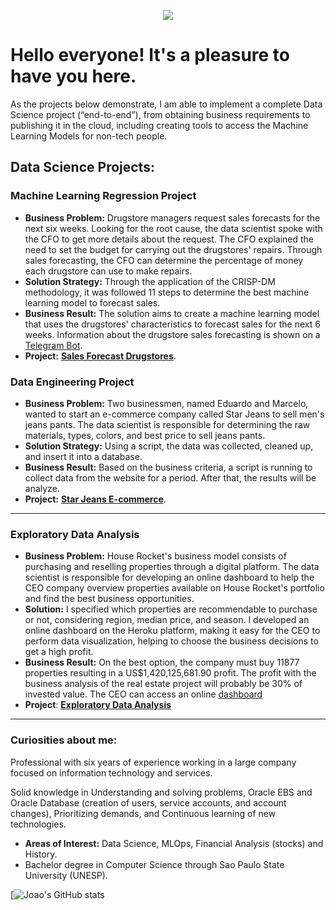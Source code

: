<p align="center">
  <img src="banner.png" >
</p>

# Hello everyone! It's a pleasure to have you here.

As the projects below demonstrate, I am able to implement a complete Data Science project (“end-to-end”), from obtaining business requirements to publishing it in the cloud, including creating tools to access the Machine Learning Models for non-tech people.


## Data Science Projects:

### Machine Learning Regression Project
* **Business Problem:** Drugstore managers request sales forecasts for the next six weeks. Looking for the root cause, the data scientist spoke with the CFO to get more details about the request. The CFO explained the need to set the budget for carrying out the drugstores' repairs. Through sales forecasting, the CFO can determine the percentage of money each drugstore can use to make repairs.<br>
* **Solution Strategy:** Through the application of the CRISP-DM methodology, it was followed 11 steps to determine the best machine learning model to forecast sales.
* **Business Result:** The solution aims to create a machine learning model that uses the drugstores' characteristics to forecast sales for the next 6 weeks. Information about the drugstore sales forecasting is shown on a [Telegram Bot](http://t.me/***).
* **Project:** [**Sales Forecast Drugstores**](https://github.com/joaomj/rossman_main).

### Data Engineering Project

* **Business Problem:** Two businessmen, named Eduardo and Marcelo, wanted to start an e-commerce company called Star Jeans to sell men's jeans pants. The data scientist is responsible for determining the raw materials, types, colors, and best price to sell jeans pants.
* **Solution Strategy:** Using a script, the data was collected, cleaned up, and insert it into a database.
* **Business Result:** Based on the business criteria, a script is running to collect data from the website for a period. After that, the results will be analyze.
* **Project:** [**Star Jeans E-commerce**](https://github.com/joaomj/).

---
### Exploratory Data Analysis

* **Business Problem:** House Rocket's business model consists of purchasing and reselling properties through a digital platform. The data scientist is responsible for developing an online dashboard to help the CEO company overview properties available on House Rocket's portfolio and find the best business opportunities.
* **Solution:** I specified which properties are recommendable to purchase or not, considering region, median price, and season. I developed an online dashboard on the Heroku platform, making it easy for the CEO to perform data visualization, helping to choose the business decisions to get a high profit.
* **Business Result:** On the best option, the company must buy 11877 properties resulting in a US$1,420,125,681.90 profit. The profit with the business analysis of the real estate project will probably be 30% of invested value. The CEO can access an online [dashboard](https://p001-eda-real-estate.herokuapp.com/)
* **Project**: [**Exploratory Data Analysis**](https://github.com/joaomj/House-Rocket-Analytics)

---

### Curiosities about me:

Professional with six years of experience working in a large company focused on information technology and services.

Solid knowledge in Understanding and solving problems, Oracle EBS and Oracle Database (creation of users, service accounts, and account changes), Prioritizing demands, and Continuous learning of new technologies.

* **Areas of Interest:** Data Science, MLOps, Financial Analysis (stocks) and History.
* Bachelor degree in Computer Science through Sao Paulo State University (UNESP).

[![Joao's GitHub stats](https://github-readme-stats.vercel.app/api?username=joaomj&show_icons=true&theme=radical)
